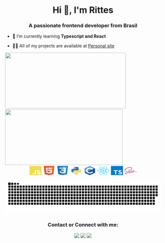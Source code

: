 <h1 align="center">Hi 👋, I'm Rittes</h1>
<h3 align="center">A passionate frontend developer from Brasil</h3>

- 🌱 I’m currently learning **Typescript and React**

- 👨‍💻 All of my projects are available at [Personal site](https://leandro-rittes.netlify.app/)

<div style="display: flex;">
<div>
  <img height="180em" width="390em" src="https://github-readme-stats.vercel.app/api?username=LRittes&show_icons=true&theme=merko&include_all_commits=true&count_private=true"/>
  <img height="180em" width="380em" src="https://github-readme-stats.vercel.app/api/top-langs/?username=LRittes&layout=compact&langs_count=16&theme=merko"/>
<div>
<div style="display: inline_block;" align = "center">
  <img align="center" alt="Rittes-Js" height="30" width="40" src="https://raw.githubusercontent.com/devicons/devicon/master/icons/javascript/javascript-plain.svg">
  <img align="center" alt="Rittes-HTML" height="30" width="40" src="https://raw.githubusercontent.com/devicons/devicon/master/icons/html5/html5-original.svg">
  <img align="center" alt="Rittes-CSS" height="30" width="40" src="https://raw.githubusercontent.com/devicons/devicon/master/icons/css3/css3-original.svg">
  <img align="center" alt="Rittes-Python" height="30" width="40" src="https://raw.githubusercontent.com/devicons/devicon/master/icons/python/python-original.svg">
  <img align="center" alt="Rittes-C" height="30" width="40" src="https://raw.githubusercontent.com/devicons/devicon/master/icons/c/c-original.svg">
  <img align="center" alt="Rittes-react" height="30" width="40" src="https://raw.githubusercontent.com/devicons/devicon/master/icons/react/react-original.svg">
  <img align="center" alt="Rittes-typescript" height="30" width="40" src="https://raw.githubusercontent.com/devicons/devicon/master/icons/typescript/typescript-original.svg">
  <img align="center" alt="Rittes-sass" height="30" width="40" src="https://raw.githubusercontent.com/devicons/devicon/master/icons/sass/sass-original.svg">
<div> 
<div>                                                                                                                                                  
  

  ![Snake animation](https://github.com/LRittes/LRittes/blob/output/github-contribution-grid-snake.svg)

</div>

  <h3 align="center">Contact or Connect with me:</h3>
<a href="https://instagram.com/l.rittes" target="_blank"><img src="https://img.shields.io/badge/-Instagram-%23E4405F?style=for-the-badge&logo=instagram&logoColor=white" target="_blank"></a>
  <a href = "mailto: leandro_rittes@hotmail.com"><img src="https://img.shields.io/badge/-hotmail-%23333?style=for-the-badge&logo=hotmail&logoColor=white" target="_blank"></a>
  <a href="https://www.linkedin.com/in/leandro-rittes-3ab095138/" target="_blank"><img src="https://img.shields.io/badge/-LinkedIn-%230077B5?style=for-the-badge&logo=linkedin&logoColor=white" target="_blank"></a> 
